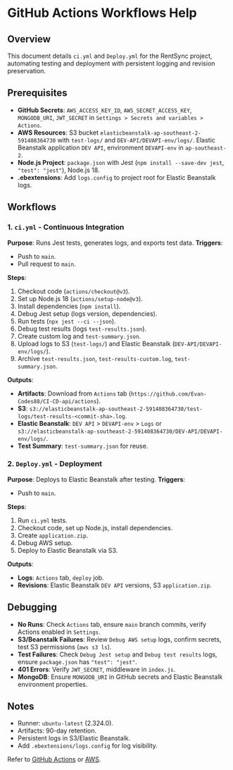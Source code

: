 # GitHub Actions Workflows Help

## Overview

This document details `ci.yml` and `Deploy.yml` for the RentSync project, automating testing and deployment with persistent logging and revision preservation.

## Prerequisites

- **GitHub Secrets**: `AWS_ACCESS_KEY_ID`, `AWS_SECRET_ACCESS_KEY`, `MONGODB_URI`, `JWT_SECRET` in `Settings > Secrets and variables > Actions`.
- **AWS Resources**: S3 bucket `elasticbeanstalk-ap-southeast-2-591408364730` with `test-logs/` and `DEV-API/DEVAPI-env/logs/`. Elastic Beanstalk application `DEV API`, environment `DEVAPI-env` in `ap-southeast-2`.
- **Node.js Project**: `package.json` with Jest (`npm install --save-dev jest`, `"test": "jest"`), Node.js 18.
- **.ebextensions**: Add `logs.config` to project root for Elastic Beanstalk logs.

## Workflows

### 1. `ci.yml` - Continuous Integration

**Purpose**: Runs Jest tests, generates logs, and exports test data.
**Triggers**:

- Push to `main`.
- Pull request to `main`.

**Steps**:

1. Checkout code (`actions/checkout@v3`).
2. Set up Node.js 18 (`actions/setup-node@v3`).
3. Install dependencies (`npm install`).
4. Debug Jest setup (logs version, dependencies).
5. Run tests (`npx jest --ci --json`).
6. Debug test results (logs `test-results.json`).
7. Create custom log and `test-summary.json`.
8. Upload logs to S3 (`test-logs/`) and Elastic Beanstalk (`DEV-API/DEVAPI-env/logs/`).
9. Archive `test-results.json`, `test-results-custom.log`, `test-summary.json`.

**Outputs**:

- **Artifacts**: Download from `Actions` tab (`https://github.com/Evan-Codes88/CI-CD-api/actions`).
- **S3**: `s3://elasticbeanstalk-ap-southeast-2-591408364730/test-logs/test-results-<commit-sha>.log`.
- **Elastic Beanstalk**: `DEV API` > `DEVAPI-env` > `Logs` or `s3://elasticbeanstalk-ap-southeast-2-591408364730/DEV-API/DEVAPI-env/logs/`.
- **Test Summary**: `test-summary.json` for reuse.

### 2. `Deploy.yml` - Deployment

**Purpose**: Deploys to Elastic Beanstalk after testing.
**Triggers**:

- Push to `main`.

**Steps**:

1. Run `ci.yml` tests.
2. Checkout code, set up Node.js, install dependencies.
3. Create `application.zip`.
4. Debug AWS setup.
5. Deploy to Elastic Beanstalk via S3.

**Outputs**:

- **Logs**: `Actions` tab, `deploy` job.
- **Revisions**: Elastic Beanstalk `DEV API` versions, S3 `application.zip`.

## Debugging

- **No Runs**: Check `Actions` tab, ensure `main` branch commits, verify Actions enabled in `Settings`.
- **S3/Beanstalk Failures**: Review `Debug AWS setup` logs, confirm secrets, test S3 permissions (`aws s3 ls`).
- **Test Failures**: Check `Debug Jest setup` and `Debug test results` logs, ensure `package.json` has `"test": "jest"`.
- **401 Errors**: Verify `JWT_SECRET`, middleware in `index.js`.
- **MongoDB**: Ensure `MONGODB_URI` in GitHub secrets and Elastic Beanstalk environment properties.

## Notes

- Runner: `ubuntu-latest` (2.324.0).
- Artifacts: 90-day retention.
- Persistent logs in S3/Elastic Beanstalk.
- Add `.ebextensions/logs.config` for log visibility.

Refer to [GitHub Actions](https://docs.github.com/en/actions) or [AWS](https://docs.aws.amazon.com).
